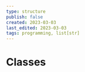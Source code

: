 ```yaml
---
type: structure
publish: false
created: 2023-03-03
last_edited: 2023-03-03
tags: programming, list[str]
---
```

# Classes